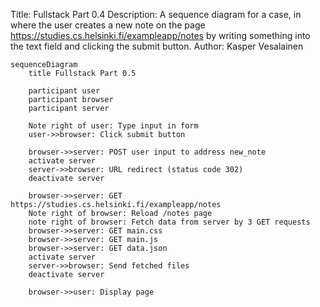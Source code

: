 Title: Fullstack Part 0.4
Description: A sequence diagram for a case, in where the user creates a new note on the page https://studies.cs.helsinki.fi/exampleapp/notes by writing something into the text field and clicking the submit button.
Author: Kasper Vesalainen

```mermaid
sequenceDiagram
    title Fullstack Part 0.5

    participant user
    participant browser
    participant server

    Note right of user: Type input in form
    user->>browser: Click submit button

    browser->>server: POST user input to address new_note
    activate server
    server->>browser: URL redirect (status code 302)
    deactivate server

    browser->>server: GET https://studies.cs.helsinki.fi/exampleapp/notes
    Note right of browser: Reload /notes page
    note right of browser: Fetch data from server by 3 GET requests
    browser->>server: GET main.css
    browser->>server: GET main.js
    browser->>server: GET data.json
    activate server
    server->>browser: Send fetched files
    deactivate server

    browser->>user: Display page
```